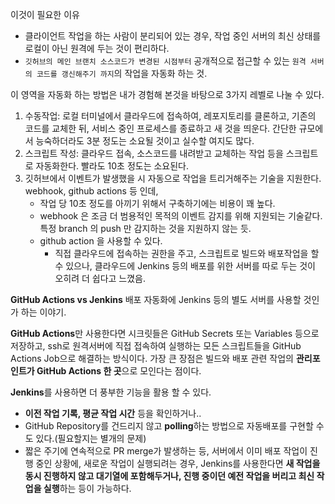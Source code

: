 이것이 필요한 이유
  - 클라이언트 작업을 하는 사람이 분리되어 있는 경우, 작업 중인 서버의 최신 상태를 로컬이 아닌 원격에 두는 것이 편리하다.
  - `깃허브의 메인 브랜치 소스코드가 변경된 시점부터` 공개적으로 접근할 수 있는 `원격 서버의 코드를 갱신해주기 까지`의 작업을 자동화 하는 것.  
  
이 영역을 자동화 하는 방법은 내가 경험해 본것을 바탕으로 3가지 레벨로 나눌 수 있다.
  1. 수동작업:  로컬 터미널에서 클라우드에 접속하여, 레포지토리를 클론하고, 기존의 코드를 교체한 뒤, 서비스 중인 프로세스를 종료하고 새 것을 띄운다. 간단한 규모에서 능숙하더라도 3분 정도는 소요될 것이고 실수할 여지도 많다.
  2. 스크립트 작성: 클라우드 접속, 소스코드를 내려받고 교체하는 작업 등을 스크립트로 자동화한다. 빨라도 10초 정도는 소요된다.
  3. 깃허브에서 이벤트가 발생했을 시 자동으로 작업을 트리거해주는 기술을 지원한다. webhook, github actions 등 인데, 
      - 작업 당 10초 정도를 아끼기 위해서 구축하기에는 비용이 꽤 높다.
      - webhook 은 조금 더 범용적인 목적의 이벤트 감지를 위해 지원되는 기술같다. 특정 branch 의 push 만 감지하는 것을 지원하지 않는  듯.
      - github action 을 사용할 수 있다.
          - 직접 클라우드에 접속하는 권한을 주고, 스크립트로 빌드와 배포작업을 할 수 있으나, 클라우드에 Jenkins 등의 배포를 위한 서버를 따로 두는 것이 오히려 더 쉽다고 느꼈음.  

**GitHub Actions vs Jenkins**
배포 자동화에 Jenkins 등의 별도 서버를 사용할 것인가 하는 이야기.

**GitHub Actions**만 사용한다면
시크릿들은 GitHub Secrets 또는 Variables 등으로 저장하고, ssh로 원격서버에 직접 접속하여 실행하는 모든 스크립트들을 GitHub Actions Job으로 해결하는 방식이다.
가장 큰 장점은 빌드와 배포 관련 작업의 **관리포인트가 GitHub Actions 한 곳**으로 모인다는 점이다.

**Jenkins**를 사용하면 더 풍부한 기능을 활용 할 수 있다.
- **이전 작업 기록, 평균 작업 시간** 등을 확인하거나..
- GitHub Repository를 건드리지 않고 **polling**하는 방법으로 자동배포를 구현할 수도 있다.(필요할지는 별개의 문제)
- 짧은 주기에 연속적으로 PR merge가 발생하는 등, 서버에서 이미 배포 작업이 진행 중인 상황에, 새로운 작업이 실행되려는 경우, Jenkins를 사용한다면 **새 작업을 동시 진행하지 않고 대기열에 포함해두거나, 진행 중이던 예전 작업을 버리고 최신 작업을 실행**하는 등이 가능하다.


